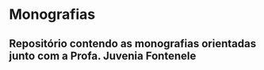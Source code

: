 # Monografias

## Repositório contendo as monografias orientadas junto com a Profa. Juvenia Fontenele

